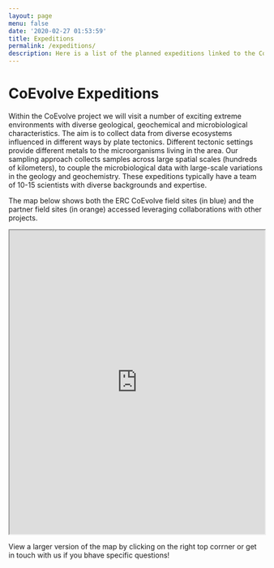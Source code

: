 ```yaml
---
layout: page
menu: false
date: '2020-02-27 01:53:59'
title: Expeditions
permalink: /expeditions/
description: Here is a list of the planned expeditions linked to the CoEvolve project
---
```


# CoEvolve Expeditions

Within the CoEvolve project we will visit a number of exciting extreme environments with diverse geological, geochemical and microbiological characteristics. The aim is to collect data from diverse ecosystems influenced in different ways by plate tectonics. Different tectonic settings provide different metals to the microorganisms living in the area. Our sampling approach collects samples across large spatial scales (hundreds of kilometers), to couple the microbiological data with large-scale variations in the geology and geochemistry. These expeditions typically have a team of 10-15 scientists with diverse backgrounds and expertise.

The map below shows both the ERC CoEvolve field sites (in blue) and the partner field sites (in orange) accessed leveraging collaborations with other projects.

<iframe src="https://www.google.com/maps/d/u/0/embed?mid=1Ry20ZjU9drXocIbI-KgsiI_Y_gEg-qQ3&ehbc=2E312F&z=2" width="100%" height="600ev"></iframe>

View a larger version of the map by clicking on the right top corrner or get in touch with us if you bhave specific questions!
